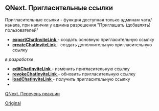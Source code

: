 ## QNext. Пригласительные ссылки

Пригласительные ссылки - функция доступная только админам чата/канала, при наличии у админа разрешения "Приглашать (добавлять) пользователей"




* [**exportChatInviteLink** ](/docs-test/ph/reactions/exportchatinvitelink) - создать основную пригласительную ссылку
* [**createChatInviteLink** ](/docs-test/ph/reactions/createchatinvitelink)- создать дополнительную пригласительную ссылку

_в разработке_
* [**editChatInviteLink** ](/docs-test/ph/reactions/editchatinvitelink)- изменить пригласительную ссылку
* [**revokeChatInviteLink** ](/docs-test/ph/reactions/revokechatinvitelink)- обновить пригласительную ссылку
* [**loadChatInviteLink** ](/docs-test/ph/reactions/loadchatinvitelink)- получить пригласительную ссылку
* 



[QNext. Перечень реакции](/docs-test/ph/reactions)


  
[Original](https://telegra.ph/QNext-admin-inviteLink-about-09-25)